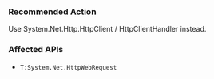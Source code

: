 ### Recommended Action
Use System.Net.Http.HttpClient / HttpClientHandler instead.

### Affected APIs
* `T:System.Net.HttpWebRequest`
